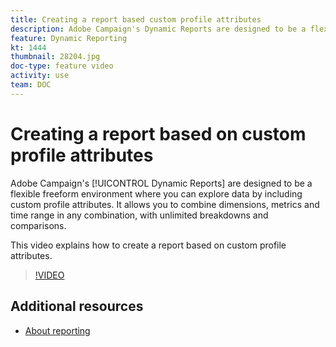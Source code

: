 ```yaml
---
title: Creating a report based custom profile attributes
description: Adobe Campaign's Dynamic Reports are designed to be a flexible freeform environment where you can explore data by including custom profile attributes. It allows you to combine dimensions, metrics and time range in any combination, with unlimited breakdowns and comparisons. This video explains how to create a report based on custom profile attributes.
feature: Dynamic Reporting
kt: 1444
thumbnail: 28204.jpg
doc-type: feature video
activity: use
team: DOC
---
```


# Creating a report based on custom profile attributes

Adobe Campaign's [!UICONTROL Dynamic Reports] are designed to be a flexible freeform environment where you can explore data by including custom profile attributes. It allows you to combine dimensions, metrics and time range in any combination, with unlimited breakdowns and comparisons.

This video explains how to create a report based on custom profile attributes.

>[!VIDEO](https://video.tv.adobe.com/v/28204?quality=12)

## Additional resources

* [About reporting](https://docs.adobe.com/content/help/en/campaign-standard/using/reporting/about-reporting/about-dynamic-reports.html)
